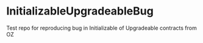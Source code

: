 # InitializableUpgradeableBug
Test repo for reproducing bug in Initializable of Upgradeable contracts from OZ
